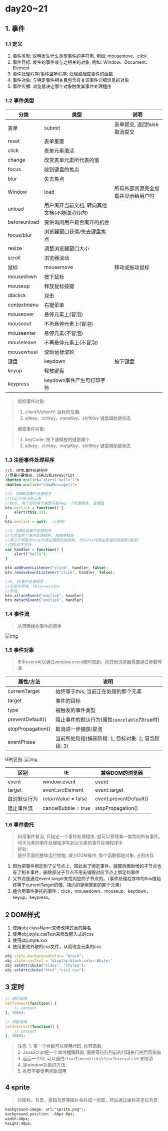 # day20~21

## 1. 事件

### 1.1 定义

1. 事件类型: 说明发生什么类型事件的字符串, 例如: mousemove、click
2. 事件目标: 发生的事件或与之相关的对象, 例如: Window、Document、Element
3. 事件处理程序/事件监听程序: 处理或相应事件的函数
4. 事件对象: 与特定事件相关且包含有关该事件详细信息的对象
5. 事件传播: 浏览器决定哪个对象触发其事件处理程序

### 1.2 事件类型

分类|类型|说明
---|---|---
表单|submit|表单提交, 返回false取消提交
 |reset|表单重置
 |click|表单元素激活
 |change|改变表单元素所代表的值
 |focus|收到键盘的焦点
 |blur|失去焦点
Window|load|所有外部资源完全加载并显示给用户时
 |unload|用户离开当前文档, 转向其他文档(不能取消转向)
 |beforeunload|提供询问用户是否离开的机会
 |focus/blur|浏览器窗口获得/失去键盘焦点
 |resize|调整浏览器窗口大小
 |scroll|浏览器滚动
鼠标|mousemove|移动或拖动鼠标
 |mousedown|按下鼠标
 |mouseup|释放鼠标按键
 |dblclick|双击
 |contextmenu|右键菜单
 |mouseover|悬停元素上(冒泡)
 |mouseout|不再悬停元素上(冒泡)
 |mouseenter|悬停元素(不冒泡)
 |mouseleave|不再悬停元素上(不冒泡)
 |mousewheel|滚动鼠标滚轮
键盘|keydown|按下键盘
 |keyup|释放键盘
 |keypress|keydown事件产生可打印字符

> 鼠标事件对象:  
> 1. clientX/clientY: 鼠标的位置;  
> 2. altkey、ctrlkey、metaKey、shiftKey 键盘辅助键状态

> 键盘事件对象:  
> 1. keyCode: 按下或释放的键是哪个
> 2. altkey、ctrlkey、metaKey、shiftKey 键盘辅助键状态

### 1.3 注册事件处理程序

```HTML
//1. HTML事件处理程序
//尽量不要使用, 分离JS和JavaScript
<button onclick="alert('Hello')">
<button onclick="showMessage()">
```

```javascript
//2. DOM0级事件处理程序
//this引用当前元素
//缺点, 每个目标每个类型只能存在一个处理程序, 会覆盖
btn.onclick = function() {
	alert(this.id);
}
btn.onclick = null;  //删除
```

```javascript
//3. DOM2级事件处理程序
//可添加多个事件处理程序, 按顺序触发
//第三个参数为true代表在捕获阶段调用, 为false代表在冒泡阶段调用(推荐)
//IE9前不支持
var handler = function() {
	alert("hello");
}

btn.addEventListener("click", handler, false);
btn.removeEventListener("click", handler, false);
```

```javascript
//4. IE事件处理程序
//全局作用域, this==window
//冒泡
btn.attachEvent("onclick", handler)
btn.detachEvent("onclick", handler)
```

### 1.4 事件流

> 从页面接收事件的顺序

![img](https://images2015.cnblogs.com/blog/860081/201607/860081-20160712202547576-1972316767.png)

### 1.5 事件对象

> IE中event可以通过window.event随时取到，而其他浏览器需要通过参数传递

属性/方法|说明
---|---
currentTarget|始终等于this, 当前正在处理的那个元素
target|事件的目标
type|被触发的事件类型
preventDefault()|阻止事件的默认行为(属性`cancelable`为true时)
stopPropagation()|取消进一步捕获/冒泡
eventPhase|当前所处阶段(捕获阶段: 1, 目标对象: 2, 冒泡阶段: 3)

IE的区别:
![img](https://images2015.cnblogs.com/blog/860081/201607/860081-20160712202930998-1556982852.png)

区别|IE|兼容DOM的浏览器
---|---|---
event|window.event|event
target|event.srcElement|event.target
取消默认行为|returnValue = false|event.preventDefault()
阻止事件流|cancelBubble = true|stopPropagation()

### 1.6 事件委托

> 利用事件冒泡, 只指定一个事件处理程序, 就可以管理某一类型的所有事件。将子元素的事件处理程序写到父元素的事件处理程序中  
> 好处:  
> 提升页面的整体运行性能, 减少DOM操作; 每个函数都是对象, 占用内存

1. 因为把事件绑定到了父节点上，因此省了绑定事件。就算后面新增的子节点也有了相关事件，删除部分子节点不用去销毁对应节点上绑定的事件
2. 父节点是通过event.target来找对应的子节点的。（事件处理程序中的this值始终等于currentTarget的值，指向的是绑定到的那个元素）
3. 适合用事件委托的事件：click，mousedown，mouseup，keydown，keyup，keypress。

## 2 DOM样式

1. 使用obj.className来修改样式表的类名
2. 使用obj.style.cssTest来修改嵌入式的css
3. 使用obj.style.xxx
4. 使用更改外联的css文件，从而改变元素的css

```javascript
obj.style.backgroundColor= "black";
obj.style.cssText = "display:block;color:White;"
obj.setAttribute("class", "style2");
obj.setAttribute("href","css2.css");
```

## 3 定时

```javascript
// 超时调用
setTimeout(function() {
	// content
}, 1000);

// 间歇调用
setInterval(function() {
	// content
}, 1000);
```

> 注意: 1. 第一个参数可以使用代码, 推荐函数;  
> 2. JavaScript是一个单线程解释器, 需要等待队列前的代码执行完后再指向  
> 3. 返回一个ID, 可以通过`clearTimeout(id)`/`clearInterval(id)`来取消  
> 4. 是window对象的方法  
> 5. 推荐不要使用间歇调用

## 4 sprite

> 将图标、背景、按钮背景等图片合并成一张图，然后通过坐标来定位背景

```css
background-image: url("sprite.png");
background-position: -60px 0px;
width:48px;
height:48px;
```